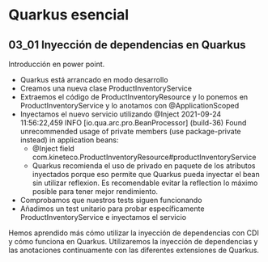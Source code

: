 # Quarkus esencial
## 03_01 Inyección de dependencias en Quarkus

Introducción en power point.

* Quarkus está arrancado en modo desarrollo
* Creamos una nueva clase ProductInventoryService
* Extraemos el código de ProductInventoryResource y lo ponemos en ProductInventoryService y lo anotamos con @ApplicationScoped
* Inyectamos el nuevo servicio utilizando @Inject
  2021-09-24 11:56:22,459 INFO  [io.qua.arc.pro.BeanProcessor] (build-36) Found unrecommended usage of private members (use package-private instead) in application beans:
  - @Inject field com.kineteco.ProductInventoryResource#productInventoryService
  - Quarkus recomienda el uso de privado en paquete de los atributos inyectados porque eso permite que Quarkus pueda inyectar el bean sin utilizar
  reflexion. Es recomendable evitar la reflection lo máximo posible para tener mejor rendimiento.
* Comprobamos que nuestros tests siguen funcionando
* Añadimos un test unitario para probar específicamente ProductInventoryService e inyectamos el servicio


Hemos aprendido más cómo utilizar la inyección de dependencias con CDI y cómo funciona en Quarkus. 
Utilizaremos la inyección de dependencias y las anotaciones continuamente con las diferentes extensiones de Quarkus.

